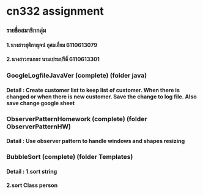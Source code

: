 # cn332 assignment 
### รายชื่อสมาชิกกลุ่ม
#### 1.นางสาวชุติกาญจน์ กุศลเอี่ยม 6110613079
#### 2.นางสาวกนกกร นามเปรมปรีดิ์ 6110613301
### GoogleLogfileJavaVer (complete) (folder java)
#### Detail : Create customer list to keep list of customer. When there is changed or when there is new customer. Save the change to log file. Also save change google sheet
### ObserverPatternHomework (complete) (folder ObserverPatternHW)
#### Datail : Use observer pattern to handle windows and shapes resizing
### BubbleSort (complete) (folder Templates)
#### Detail : 1.sort string
####          2.sort Class person

